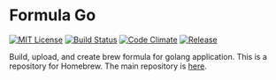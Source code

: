 Formula Go
============
[![MIT License](http://img.shields.io/badge/license-MIT-blue.svg?style=flat)](LICENSE)
[![Build Status](https://travis-ci.org/jkawamoto/fgo.svg?branch=master)](https://travis-ci.org/jkawamoto/fgo)
[![Code Climate](https://codeclimate.com/github/jkawamoto/fgo/badges/gpa.svg)](https://codeclimate.com/github/jkawamoto/fgo)
[![Release](https://img.shields.io/badge/release-0.3.1-brightgreen.svg)](https://github.com/jkawamoto/fgo/releases/tag/v0.3.1)

Build, upload, and create brew formula for golang application.
This is a repository for Homebrew.
The main repository is [here](https://github.com/jkawamoto/fgo).
